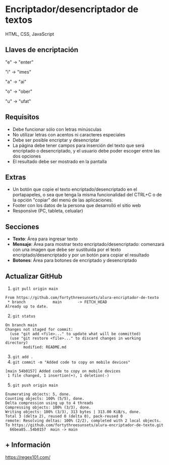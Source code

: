 # Encriptador/desencriptador de textos
HTML, CSS, JavaScript

## Llaves de encriptación
"e" -> "enter"

"i" -> "imes"

"a" -> "ai"

"o" -> "ober"

"u" -> "ufat"

## Requisitos
- Debe funcionar sólo con letras minúsculas
- No utilizar letras con acentos ni caracteres especiales
- Debe ser posible encriptar y desencriptar
- La página debe tener campos para inserción del texto que será encriptado o desencriptado, y el usuario debe poder escoger entre las dos opciones
- El resultado debe ser mostrado en la pantalla

## Extras
- Un botón que copie el texto encriptado/desencriptado en el portapapeles, o sea que tenga la misma funcionalidad del CTRL+C o de la opción "copiar" del menú de las aplicaciones.
- Footer con los datos de la persona que desarrolló el sitio web
- Responsive (PC, tableta, celualar)

## Secciones
- **Texto**: Área para ingresar texto
- **Mensaje**: Área para mostrar texto encriptado/desencriptado: comenzará con una imagen que debe ser sustituida por el texto encriptado/desencriptado y por un botón para copiar el resultado
- **Botones**: Área para botones de encriptado y desencriptado

## Actualizar GitHub 
1. `git pull origin main`
```
From https://github.com/fortythreesunsets/alura-encriptador-de-texto
 * branch            main       -> FETCH_HEAD
Already up to date.
```
2. `git status`
```
On branch main
Changes not staged for commit:
  (use "git add <file>..." to update what will be committed)
  (use "git restore <file>..." to discard changes in working directory)
        modified: README.md
```
3. `git add .`
4. `git commit -m "Added code to copy on mobile devices"` 
```
[main 54b0157] Added code to copy on mobile devices
 1 file changed, 1 insertion(+), 1 deletion(-)
 ```
 5. `git push origin main`
 ```
Enumerating objects: 5, done.
Counting objects: 100% (5/5), done.
Delta compression using up to 4 threads
Compressing objects: 100% (3/3), done.
Writing objects: 100% (3/3), 313 bytes | 313.00 KiB/s, done.
Total 3 (delta 2), reused 0 (delta 0), pack-reused 0
remote: Resolving deltas: 100% (2/2), completed with 2 local objects.
To https://github.com/fortythreesunsets/alura-encriptador-de-texto.git
   66bea85..54b0157  main -> main
```

## + Información
https://regex101.com/

